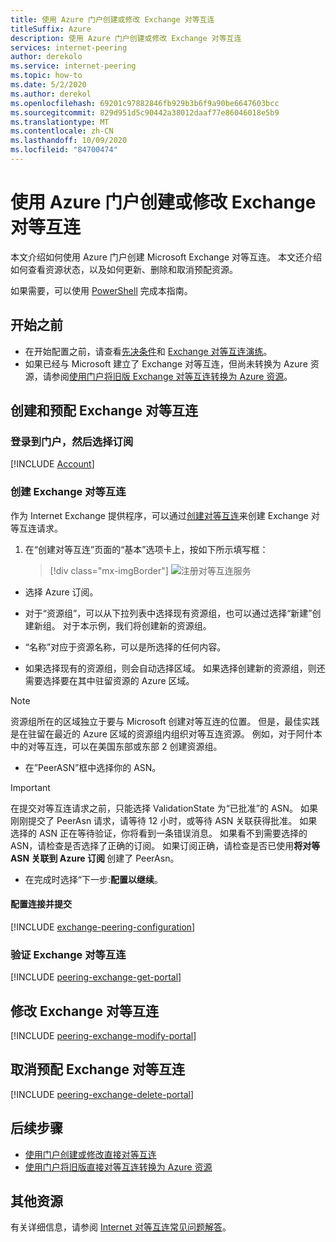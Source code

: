 ```yaml
---
title: 使用 Azure 门户创建或修改 Exchange 对等互连
titleSuffix: Azure
description: 使用 Azure 门户创建或修改 Exchange 对等互连
services: internet-peering
author: derekolo
ms.service: internet-peering
ms.topic: how-to
ms.date: 5/2/2020
ms.author: derekol
ms.openlocfilehash: 69201c97882846fb929b3b6f9a90be6647603bcc
ms.sourcegitcommit: 829d951d5c90442a38012daaf77e86046018e5b9
ms.translationtype: MT
ms.contentlocale: zh-CN
ms.lasthandoff: 10/09/2020
ms.locfileid: "84700474"
---
```

# <a name="create-or-modify-an-exchange-peering-by-using-the-azure-portal"></a>使用 Azure 门户创建或修改 Exchange 对等互连

本文介绍如何使用 Azure 门户创建 Microsoft Exchange 对等互连。 本文还介绍如何查看资源状态，以及如何更新、删除和取消预配资源。

如果需要，可以使用 [PowerShell](howto-exchange-powershell.md) 完成本指南。

## <a name="before-you-begin"></a>开始之前
* 在开始配置之前，请查看[先决条件](prerequisites.md)和 [Exchange 对等互连演练](walkthrough-exchange-all.md)。
* 如果已经与 Microsoft 建立了 Exchange 对等互连，但尚未转换为 Azure 资源，请参阅[使用门户将旧版 Exchange 对等互连转换为 Azure 资源](howto-legacy-exchange-portal.md)。

## <a name="create-and-provision-an-exchange-peering"></a>创建和预配 Exchange 对等互连

### <a name="sign-in-to-the-portal-and-select-your-subscription"></a>登录到门户，然后选择订阅
[!INCLUDE [Account](./includes/account-portal.md)]

### <a name="create-an-exchange-peering"></a><a name=create></a>创建 Exchange 对等互连


作为 Internet Exchange 提供程序，可以通过[创建对等互连]( https://go.microsoft.com/fwlink/?linkid=2129593)来创建 Exchange 对等互连请求。

1. 在“创建对等互连”页面的“基本”选项卡上，按如下所示填写框：

    > [!div class="mx-imgBorder"] 
    > ![注册对等互连服务](./media/setup-basics-tab.png)

*    选择 Azure 订阅。

* 对于“资源组”，可以从下拉列表中选择现有资源组，也可以通过选择“新建”创建新组。 对于本示例，我们将创建新的资源组。

* “名称”对应于资源名称，可以是所选择的任何内容。

* 如果选择现有的资源组，则会自动选择区域。 如果选择创建新的资源组，则还需要选择要在其中驻留资源的 Azure 区域。

>[!NOTE]
>资源组所在的区域独立于要与 Microsoft 创建对等互连的位置。 但是，最佳实践是在驻留在最近的 Azure 区域的资源组内组织对等互连资源。 例如，对于阿什本中的对等互连，可以在美国东部或东部 2 创建资源组。

* 在”PeerASN”框中选择你的 ASN。

>[!IMPORTANT] 
>在提交对等互连请求之前，只能选择 ValidationState 为“已批准”的 ASN。 如果刚刚提交了 PeerAsn 请求，请等待 12 小时，或等待 ASN 关联获得批准。 如果选择的 ASN 正在等待验证，你将看到一条错误消息。 如果看不到需要选择的 ASN，请检查是否选择了正确的订阅。 如果订阅正确，请检查是否已使用**将对等 ASN 关联到 Azure 订阅 [](https://go.microsoft.com/fwlink/?linkid=2129592)** 创建了 PeerAsn。

* 在完成时选择“下一步:**配置以继续**。

#### <a name="configure-connections-and-submit"></a>配置连接并提交
[!INCLUDE [exchange-peering-configuration](./includes/exchange-portal-configuration.md)]

### <a name="verify-an-exchange-peering"></a><a name=get></a>验证 Exchange 对等互连
[!INCLUDE [peering-exchange-get-portal](./includes/exchange-portal-get.md)]

## <a name="modify-an-exchange-peering"></a><a name="modify"></a>修改 Exchange 对等互连
[!INCLUDE [peering-exchange-modify-portal](./includes/exchange-portal-modify.md)]

## <a name="deprovision-an-exchange-peering"></a><a name="delete"></a>取消预配 Exchange 对等互连
[!INCLUDE [peering-exchange-delete-portal](./includes/delete.md)]

## <a name="next-steps"></a>后续步骤

* [使用门户创建或修改直接对等互连](howto-direct-portal.md)
* [使用门户将旧版直接对等互连转换为 Azure 资源](howto-legacy-direct-portal.md)

## <a name="additional-resources"></a>其他资源

有关详细信息，请参阅 [Internet 对等互连常见问题解答](faqs.md)。
